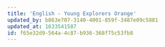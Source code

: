 ```yaml
---
title: 'English - Young Explorers Orange'
updated_by: b863e707-3140-4001-859f-3487e09c5881
updated_at: 1633541587
id: f65e32d9-564a-4c87-b936-368f75c53fb8
---
```

